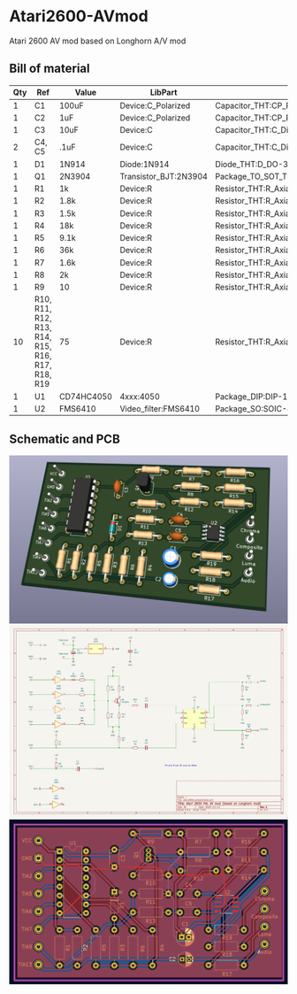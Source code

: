 # Atari2600-AVmod
Atari 2600 AV mod based on Longhorn A/V mod

## Bill of material

|Qty|Ref|Value|LibPart|Footprint|
|---|---|-----|-------|---------|
|1|C1|100uF|Device:C_Polarized|Capacitor_THT:CP_Radial_D5.0mm_P2.00mm|
|1|C2|1uF|Device:C_Polarized|Capacitor_THT:CP_Radial_D4.0mm_P2.00mm|
|1|C3|10uF|Device:C|Capacitor_THT:C_Disc_D4.7mm_W2.5mm_P5.00mm|
|2|C4, C5|.1uF|Device:C|Capacitor_THT:C_Disc_D4.7mm_W2.5mm_P5.00mm|
|1|D1|1N914|Diode:1N914|Diode_THT:D_DO-35_SOD27_P7.62mm_Horizontal|
|1|Q1|2N3904|Transistor_BJT:2N3904|Package_TO_SOT_THT:TO-92_Inline|
|1|R1|1k|Device:R|Resistor_THT:R_Axial_DIN0207_L6.3mm_D2.5mm_P10.16mm_Horizontal|
|1|R2|1.8k|Device:R|Resistor_THT:R_Axial_DIN0207_L6.3mm_D2.5mm_P10.16mm_Horizontal|
|1|R3|1.5k|Device:R|Resistor_THT:R_Axial_DIN0207_L6.3mm_D2.5mm_P10.16mm_Horizontal|
|1|R4|18k|Device:R|Resistor_THT:R_Axial_DIN0207_L6.3mm_D2.5mm_P10.16mm_Horizontal|
|1|R5|9.1k|Device:R|Resistor_THT:R_Axial_DIN0207_L6.3mm_D2.5mm_P10.16mm_Horizontal|
|1|R6|36k|Device:R|Resistor_THT:R_Axial_DIN0207_L6.3mm_D2.5mm_P10.16mm_Horizontal|
|1|R7|1.6k|Device:R|Resistor_THT:R_Axial_DIN0207_L6.3mm_D2.5mm_P10.16mm_Horizontal|
|1|R8|2k|Device:R|Resistor_THT:R_Axial_DIN0207_L6.3mm_D2.5mm_P10.16mm_Horizontal|
|1|R9|10|Device:R|Resistor_THT:R_Axial_DIN0207_L6.3mm_D2.5mm_P10.16mm_Horizontal||
|10|R10, R11, R12, R13, R14, R15, R16, R17, R18, R19|75|Device:R|Resistor_THT:R_Axial_DIN0207_L6.3mm_D2.5mm_P10.16mm_Horizontal|
|1|U1|CD74HC4050|4xxx:4050|Package_DIP:DIP-16_W7.62mm|
|1|U2|FMS6410|Video_filter:FMS6410|Package_SO:SOIC-8_3.9x4.9mm_P1.27mm|

## Schematic and PCB

![](images/3d.png)
![](images/schematic.png)
![](images/pcb.png)
